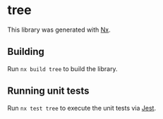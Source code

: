# tree

This library was generated with [Nx](https://nx.dev).

## Building

Run `nx build tree` to build the library.

## Running unit tests

Run `nx test tree` to execute the unit tests via [Jest](https://jestjs.io).
